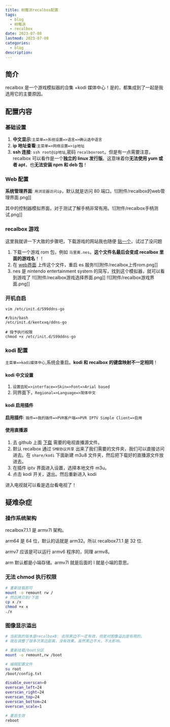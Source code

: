 ```yaml
---
title: 树莓派recalbox配置
tags:
  - blog
  - 树莓派
  - recalbox
date: 2023-07-08
lastmod: 2023-07-08
categories:
  - blog
description: 
---
```


## 简介

recalbox 是一个游戏模拟器的合集 +kodi 媒体中心！是的，都集成到了一起是我选用它的主要原因。

## 配置内容

### 基础设置

1. **中文显示**:`主菜单=>系统设置=>语言=>确认选中语言`
2. **ip 地址查看**:`主菜单=>网络设置=>ip地址`
3. **ssh 连接**: `ssh root@ip地址`,密码 `recalboxroot`。但是有一点需要注意，recalbox 可以看作是一个**独立的 linux 发行版**。这意味着你**无法使用 yum 或者 apt**，也**无法安装 npm 和 deb 包**！

### Web 配置

**系统管理界面**: `用浏览器访问ip`，默认就是访问 80 端口。![[附件/recalbox的web管理界面.png]]

其中的控制器模拟界面，对于测试了解手柄非常有用。![[附件/recalbox手柄测试.png]]

### recalbox 游戏

这里我就讲一下大致的步骤吧，下载游戏的网站我也随便 [贴一个](http://www.rendiyu.com/emu/fc/)，试过了没问题

1. 下载一个游戏 rom 包，例如 `马里奥.nes`。**这个文件名最后会变成 recalbox 里面的游戏名**！！
2. 在 [web界面](http://172.18.76.201/roms/nes) 上传这个文件，重启 es 服务!![[附件/recalbox上传rom.png]]
3. nes 是 nintendo entertainment system 的简写，找到这个模拟器，就可以看到游戏了 !![[附件/recalbox游戏选择界面.png]] !![[附件/recalbox游戏界面.png]]

### 开机自启

```shell
vim /etc/init.d/S99ddns-go

#/bin/bash
/etc/init.d/kentxxq/ddns-go

# 授予执行权限
chmod +x /etc/init.d/S99ddns-go
```

### kodi 配置

`主菜单=>kodi媒体中心`,系统会重启。**kodi 和 recalbox 的键盘映射不一定相同**！

#### kodi 中文设置

1. `设置齿轮=>interface=>Skin=>Font=>Arial based`
2. 同界面下，`Regional=>Language=>简体中文`

#### kodi 启用插件

**启用插件**: `插件=>我的插件=>PVR客户端=>PVR IPTV Simple Client=>启用`

#### 使用直播源

1. 去 github 上面 [下载](https://github.com/imDazui/Tvlist-awesome-m3u-m3u8#%E8%A7%86%E9%A2%91%E6%95%99%E7%A8%8B) 需要的电视直播源文件。
2. 默认 recalbox 通过 `SMB协议共享` 出来了我们需要的文件夹，我们可以直接访问进去。在 `share/kodi` 下面新建 m3u8 文件夹，然后把下载好的直播源文件放进去。
3. 在插件 iptv 界面进入设置，选择本地文件 m3u。
4. 点击 kodi 开关，退出。然后重新进入 kodi

进入电视就可以看是选台看电视了！

## 疑难杂症

### 操作系统架构

recalbox7.1.1 是 armv7l 架构。

arm64 是 64 位，默认的话就是 arm32。所以 recalbox7.1.1 是 32 位.

armv7 应该是可以运行 armv6 程序的，同理 armv8。

arm 默认都是小端存储。armv7l 就是后面的 l 就是小端的意思。

### 无法 chmod 执行权限

```bash
# 重新挂载即可
mount -o remount rw /
# 然后拷贝到/下面
cp x /x
chmod +x x
./x
```

### 图像显示溢出

```bash
# 当前我的版本是recalbox8: 去除黑边不一定有效，但是对图像溢出是有用的。
# 我在调整了很多次黑边距离，没有效果。虽然黑边不大，不太影响。 

# 重新挂载/boot分区
mount -o remount,rw /boot

# 编辑配置文件
su root
/boot/config.txt

disable_overscan=0
overscan_left=24
overscan_right=24
overscan_top=24
overscan_bottom=24
overscan_scale=1

# 重启生效
reboot
```
